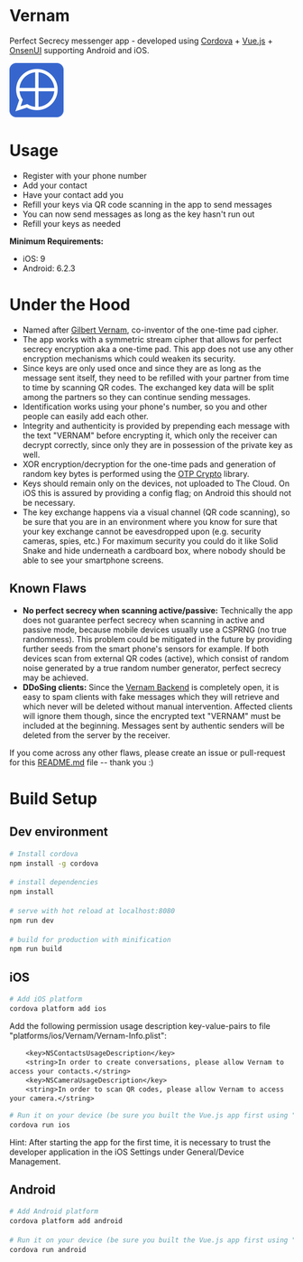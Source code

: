 # Vernam
Perfect Secrecy messenger app - developed using [Cordova](https://cordova.apache.org/) + [Vue.js](https://vuejs.org/) + [OnsenUI](https://onsen.io/) supporting Android and iOS.

![Vernam app icon](res/icon/android/icon-96-xhdpi.png)

# Usage
- Register with your phone number
- Add your contact
- Have your contact add you
- Refill your keys via QR code scanning in the app to send messages
- You can now send messages as long as the key hasn't run out
- Refill your keys as needed

**Minimum Requirements:**
- iOS: 9
- Android: 6.2.3

# Under the Hood
- Named after [Gilbert Vernam](https://en.wikipedia.org/wiki/Gilbert_Vernam), co-inventor of the one-time pad cipher.
- The app works with a symmetric stream cipher that allows for perfect secrecy encryption aka a one-time pad. This app does not use any other encryption mechanisms which could weaken its security.
- Since keys are only used once and since they are as long as the message sent itself, they need to be refilled with your partner from time to time by scanning QR codes. The exchanged key data will be split among the partners so they can continue sending messages.
- Identification works using your phone's number, so you and other people can easily add each other.
- Integrity and authenticity is provided by prepending each message with the text "VERNAM" before encrypting it, which only the receiver can decrypt correctly, since only they are in possession of the private key as well.
- XOR encryption/decryption for the one-time pads and generation of random key bytes is performed using the [OTP Crypto](https://github.com/dag0310/otp-crypto) library.
- Keys should remain only on the devices, not uploaded to The Cloud. On iOS this is assured by providing a config flag; on Android this should not be necessary.
- The key exchange happens via a visual channel (QR code scanning), so be sure that you are in an environment where you know for sure that your key exchange cannot be eavesdropped upon (e.g. security cameras, spies, etc.) For maximum security you could do it like Solid Snake and hide underneath a cardboard box, where nobody should be able to see your smartphone screens.

## Known Flaws
- **No perfect secrecy when scanning active/passive:** Technically the app does not guarantee perfect secrecy when scanning in active and passive mode, because mobile devices usually use a CSPRNG (no true randomness). This problem could be mitigated in the future by providing further seeds from the smart phone's sensors for example. If both devices scan from external QR codes (active), which consist of random noise generated by a true random number generator, perfect secrecy may be achieved.
- **DDoSing clients:** Since the [Vernam Backend](https://github.com/dag0310/vernam-backend) is completely open, it is easy to spam clients with fake messages which they will retrieve and which never will be deleted without manual intervention. Affected clients will ignore them though, since the encrypted text "VERNAM" must be included at the beginning. Messages sent by authentic senders will be deleted from the server by the receiver.

If you come across any other flaws, please create an issue or pull-request for this [README.md](README.md) file -- thank you :)

# Build Setup

## Dev environment
``` bash
# Install cordova
npm install -g cordova

# install dependencies
npm install

# serve with hot reload at localhost:8080
npm run dev

# build for production with minification
npm run build
```

## iOS
``` bash
# Add iOS platform
cordova platform add ios
```

Add the following permission usage description key-value-pairs to file "platforms/ios/Vernam/Vernam-Info.plist":
```
    <key>NSContactsUsageDescription</key>
    <string>In order to create conversations, please allow Vernam to access your contacts.</string>
    <key>NSCameraUsageDescription</key>
    <string>In order to scan QR codes, please allow Vernam to access your camera.</string>
```

``` bash
# Run it on your device (be sure you built the Vue.js app first using "npm run build")
cordova run ios
```

Hint: After starting the app for the first time, it is necessary to trust the developer application in the iOS Settings under General/Device Management.

## Android

``` bash
# Add Android platform
cordova platform add android

# Run it on your device (be sure you built the Vue.js app first using "npm run build")
cordova run android
```
